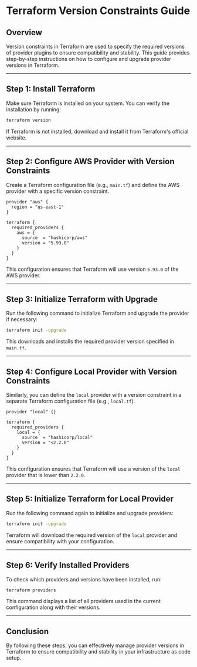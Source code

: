 # Terraform Version Constraints Guide

## Overview

Version constraints in Terraform are used to specify the required versions of provider plugins to ensure compatibility and stability. This guide provides step-by-step instructions on how to configure and upgrade provider versions in Terraform.

---

## Step 1: Install Terraform

Make sure Terraform is installed on your system. You can verify the installation by running:

```sh
terraform version
```

If Terraform is not installed, download and install it from Terraform's official website.

---

## Step 2: Configure AWS Provider with Version Constraints

Create a Terraform configuration file (e.g., `main.tf`) and define the AWS provider with a specific version constraint.

```hcl
provider "aws" {
  region = "us-east-1"
}

terraform {
  required_providers {
    aws = {
      source  = "hashicorp/aws"
      version = "5.93.0"
    }
  }
}
```

This configuration ensures that Terraform will use version `5.93.0` of the AWS provider.

---

## Step 3: Initialize Terraform with Upgrade

Run the following command to initialize Terraform and upgrade the provider if necessary:

```sh
terraform init -upgrade
```

This downloads and installs the required provider version specified in `main.tf`.

---

## Step 4: Configure Local Provider with Version Constraints

Similarly, you can define the `local` provider with a version constraint in a separate Terraform configuration file (e.g., `local.tf`).

```hcl
provider "local" {}

terraform {
  required_providers {
    local = {
      source  = "hashicorp/local"
      version = "<2.2.0"
    }
  }
}
```

This configuration ensures that Terraform will use a version of the `local` provider that is lower than `2.2.0`.

---

## Step 5: Initialize Terraform for Local Provider

Run the following command again to initialize and upgrade providers:

```sh
terraform init -upgrade
```

Terraform will download the required version of the `local` provider and ensure compatibility with your configuration.

---

## Step 6: Verify Installed Providers

To check which providers and versions have been installed, run:

```sh
terraform providers
```

This command displays a list of all providers used in the current configuration along with their versions.

---

## Conclusion

By following these steps, you can effectively manage provider versions in Terraform to ensure compatibility and stability in your infrastructure as code setup.

